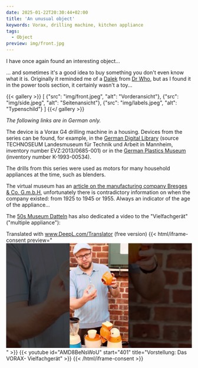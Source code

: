 ```yaml
---
date: 2025-01-22T20:30:44+02:00
title: 'An unusual object'
keywords: Vorax, drilling machine, kitchen appliance
tags:
  - Object
preview: img/front.jpg
---
```


I have once again found an interesting object...

<!--more-->

... and sometimes it's a good idea to buy something you don't even know what it is. Originally it reminded me of a [Dalek](https://en.wikipedia.org/wiki/Dalek) from [Dr Who](https://en.wikipedia.org/wiki/Doctor_Who), but as I found it in the power tools section, it certainly wasn't a toy...

{{< gallery >}}
[
  {"src": "img/front.jpeg", "alt": "Vorderansicht"},
  {"src": "img/side.jpeg", "alt": "Seitenansicht"},
  {"src": "img/labels.jpeg", "alt": "Typenschild"}
]
{{</ gallery >}}

*The following links are in German only.*

The device is a Vorax G4 drilling machine in a housing. Devices from the series can be found, for example, in the [German Digital Library](https://www.deutsche-digitale-bibliothek.de/item/FGPLDSHCDBDEQLSLSC5PGIVCWP4SVZKD) (source TECHNOSEUM Landesmuseum für Technik und Arbeit in Mannheim, inventory number EVZ:2013/0685-001) or in the [German Plastics Museum](https://www.deutsches-kunststoff-museum.de/sammlung/virtuelles-museum/k-1993-00534/) (inventory number K-1993-00534).

The drills from this series were used as motors for many household appliances at the time, such as blenders.

The virtual museum has an [article on the manufacturing company Bresges & Co. G.m.b.H](https://www.virtuelles-museum.com/zeit/als-ein-vorax-nach-erkelenz-kam/), unfortunately there is contradictory information on when the company existed: from 1925 to 1945 or 1955. Always an indicator of the age of the appliance...

The [50s Museum Datteln](https://50erjahremuseumdatteln.de/) has also dedicated a video to the "Vielfachgerät" ("multiple appliance"):

Translated with www.DeepL.com/Translator (free version)
{{< html/iframe-consent preview="<img class='video-preview' src='video-preview.jpg' alt='Vorschau'>" >}}
    {{< youtube id="AMD8BeNsWoU" start="401" title="Vorstellung: Das VORAX- Vielfachgerät" >}}
{{< /html/iframe-consent >}}

